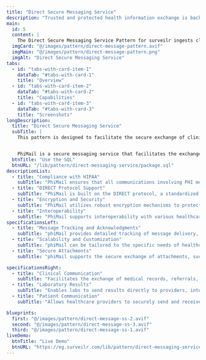 ```yaml
---
title: "Direct Secure Messaging Service"
description: "Trusted and protected health information exchange is backed by the Direct Standard®"
main:
  id: 5
  content: |
    The Direct Secure Messaging Service Pattern for surveilr ingests clinical data CCDA XML files and allows querying, summarizing episodes of care and exploration of those files.
  imgCard: "@/images/pattern/direct-message-pattern.avif"
  imgMain: "@/images/pattern/direct-message-pattern.png"
  imgAlt: "Direct Secure Messaging Service"
tabs:
  - id: "tabs-with-card-item-1"
    dataTab: "#tabs-with-card-1"
    title: "Overview"
  - id: "tabs-with-card-item-2"
    dataTab: "#tabs-with-card-2"
    title: "Capabilities"
  - id: "tabs-with-card-item-3"
    dataTab: "#tabs-with-card-3"
    title: "Screenshots"
longDescription:
  title: "Direct Secure Messaging Service"
  subTitle: |
    This pattern is designed to facilitate the secure exchange of clinical data using the phiMail service. It consists of four main modules, each serving a distinct purpose within the overall system. These modules work together to securely and efficiently send, receive, process, and analyze clinical messages.


    PhiMail is a secure messaging service that facilitates the exchange of protected health information (PHI) in compliance with healthcare regulations like HIPAA. It is designed to support healthcare providers, organizations, and other stakeholders in securely transmitting health-related data, ensuring both privacy and integrity.
  btnTitle: "Use the SQL"
  btnURL: "/lib/pattern/direct-messaging-service/package.sql"
descriptionList:
  - title: "Compliance with HIPAA"
    subTitle: "PhiMail ensures that all communications involving PHI meet the stringent requirements of the Health Insurance Portability and Accountability Act (HIPAA). This includes encryption of data in transit, secure storage, and proper handling of sensitive information."
  - title: "DIRECT Protocol Support"
    subTitle: "PhiMail is built on the DIRECT protocol, a standardized method for secure email communication in healthcare. This enables seamless and secure transmission of health information between different systems and organizations, such as hospitals, laboratories, and physician offices."
  - title: "Encryption and Security"
    subTitle: "PhiMail utilizes robust encryption mechanisms to protect data, ensuring that only authorized parties can access the information. This includes the use of SSL/TLS for secure connections and digital signatures to verify the authenticity of messages."
  - title: "Interoperability"
    subTitle: "PhiMail supports interoperability with various healthcare systems, enabling the exchange of data in different formats like CDA (Clinical Document Architecture). This allows for smooth integration with electronic health records (EHR) systems and other health information exchanges (HIEs)."
specificationsLeft:
  - title: "Message Tracking and Acknowledgments"
    subTitle: "phiMail provides detailed tracking of message delivery, including delivery status and read receipts. This is crucial in healthcare settings, where confirmation of receipt and action on health-related messages is often required."
  - title: "Scalability and Customization"
    subTitle: "phiMail can be tailored to the specific needs of healthcare organizations, whether they require a standalone messaging solution or integration with existing systems. It is scalable to accommodate the needs of small practices as well as large healthcare networks."
  - title: "Secure Attachments"
    subTitle: "phiMail supports the secure exchange of attachments, such as medical records, lab results, and other documents. These attachments are encrypted and can be managed securely within the platform."

specificationsRight:
  - title: "Clinical Communication"
    subTitle: "Facilitates the exchange of medical records, referrals, and other critical health information between providers, ensuring timely and secure communication."
  - title: "Laboratory Results"
    subTitle: "Enables labs to send results directly to providers, integrating seamlessly with EHR systems for quick access."
  - title: "Patient Communication"
    subTitle: "Allows healthcare providers to securely send and receive information directly with patients, such as test results, care instructions, or appointment reminders."

blueprints:
  first: "@/images/pattern/direct-message-ss-2.avif"
  second: "@/images/pattern/direct-message-ss-3.avif"
  third: "@/images/pattern/direct-message-ss-1.avif"
liveDemo:
  btnTitle: "Live Demo"
  btnURL: "https://eg.surveilr.com/lib/pattern/direct-messaging-service/"
---
```

